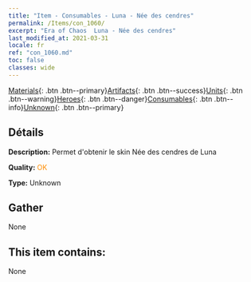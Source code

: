 ```yaml
---
title: "Item - Consumables - Luna - Née des cendres"
permalink: /Items/con_1060/
excerpt: "Era of Chaos  Luna - Née des cendres"
last_modified_at: 2021-03-31
locale: fr
ref: "con_1060.md"
toc: false
classes: wide
---
```

 [Materials](/fr/Items/){: .btn .btn--primary}[Artifacts](/fr/Items/Artifacts/){: .btn .btn--success}[Units](/fr/Items/Units/){: .btn .btn--warning}[Heroes](/fr/Items/Heroes/){: .btn .btn--danger}[Consumables](/fr/Items/Consumables/){: .btn .btn--info}[Unknown](/fr/Items/Unknown/){: .btn .btn--primary}

## Détails
 **Description:** Permet d'obtenir le skin Née des cendres de Luna

 **Quality:** <span style="color: #FF8C00">OK</span>

 **Type:** Unknown

## Gather

  None

## This item contains:

  None

